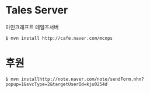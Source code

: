 Tales Server
=====

마인크래프트 테일즈서버

    $ mvn install http://cafe.naver.com/mcnps

후원
=====
    $ mvn installhttp://note.naver.com/note/sendForm.nhn?popup=1&svcType=2&targetUserId=kju0254d
